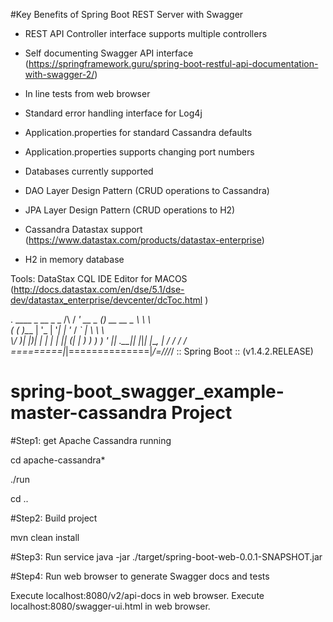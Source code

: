 

#Key Benefits of Spring Boot REST Server with Swagger

- REST API Controller interface supports multiple controllers

- Self documenting Swagger API interface (https://springframework.guru/spring-boot-restful-api-documentation-with-swagger-2/)
- In line tests from web browser
- Standard error handling interface for Log4j

- Application.properties for standard Cassandra defaults
- Application.properties supports changing port numbers

- Databases currently supported
- DAO Layer Design Pattern (CRUD operations to Cassandra)
- JPA Layer Design Pattern (CRUD operations to H2)
- Cassandra Datastax support (https://www.datastax.com/products/datastax-enterprise)
- H2 in memory database

Tools:
DataStax CQL IDE Editor for MACOS (http://docs.datastax.com/en/dse/5.1/dse-dev/datastax_enterprise/devcenter/dcToc.html )


 .   ____          _            __ _ _
 /\\ / ___'_ __ _ _(_)_ __  __ _ \ \ \ \
( ( )\___ | '_ | '_| | '_ \/ _` | \ \ \ \
 \\/  ___)| |_)| | | | | || (_| |  ) ) ) )
  '  |____| .__|_| |_|_| |_\__, | / / / /
 =========|_|==============|___/=/_/_/_/
 :: Spring Boot ::        (v1.4.2.RELEASE)


# spring-boot_swagger_example-master-cassandra Project

#Step1: get Apache Cassandra running

cd apache-cassandra*

./run

cd ..

#Step2: Build project

mvn clean install


#Step3: Run service
java -jar ./target/spring-boot-web-0.0.1-SNAPSHOT.jar

#Step4: Run web browser to generate Swagger docs and tests

Execute localhost:8080/v2/api-docs in web browser.
Execute localhost:8080/swagger-ui.html in web browser.

